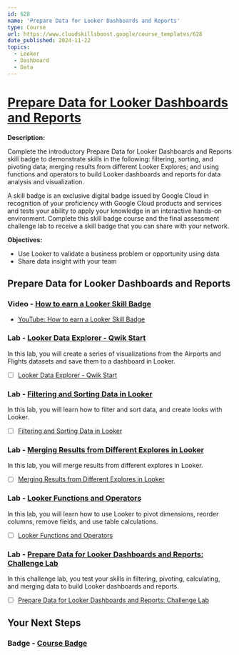 ```yaml
---
id: 628
name: 'Prepare Data for Looker Dashboards and Reports'
type: Course
url: https://www.cloudskillsboost.google/course_templates/628
date_published: 2024-11-22
topics:
  - Looker
  - Dashboard
  - Data
---
```


# [Prepare Data for Looker Dashboards and Reports](https://www.cloudskillsboost.google/course_templates/628)

**Description:**

Complete the introductory Prepare Data for Looker Dashboards and Reports skill badge to demonstrate skills in the following: filtering, sorting, and pivoting data; merging results from different Looker Explores; and using functions and operators to build Looker dashboards and reports for data analysis and visualization.

A skill badge is an exclusive digital badge issued by Google Cloud in recognition of your proficiency with Google Cloud products and services and tests your ability to apply your knowledge in an interactive hands-on environment. Complete this skill badge course and the final assessment challenge lab to receive a skill badge that you can share with your network.

**Objectives:**

* Use Looker to validate a business problem or opportunity using data
* Share data insight with your team

## Prepare Data for Looker Dashboards and Reports

### Video - [How to earn a Looker Skill Badge](https://www.cloudskillsboost.google/course_templates/628/video/515011)

* [YouTube: How to earn a Looker Skill Badge](https://www.youtube.com/watch?v=qgX_hFP_ErU)



### Lab - [Looker Data Explorer - Qwik Start](https://www.cloudskillsboost.google/course_templates/628/labs/515012)

In this lab, you will create a series of visualizations from the Airports and Flights datasets and save them to a dashboard in Looker.

* [ ] [Looker Data Explorer - Qwik Start](../labs/Looker-Data-Explorer-Qwik-Start.md)

### Lab - [Filtering and Sorting Data in Looker](https://www.cloudskillsboost.google/course_templates/628/labs/515013)

In this lab, you will learn how to filter and sort data, and create looks with Looker.

* [ ] [Filtering and Sorting Data in Looker](../labs/Filtering-and-Sorting-Data-in-Looker.md)

### Lab - [Merging Results from Different Explores in Looker](https://www.cloudskillsboost.google/course_templates/628/labs/515014)

In this lab, you will merge results from different explores in Looker.

* [ ] [Merging Results from Different Explores in Looker](../labs/Merging-Results-from-Different-Explores-in-Looker.md)

### Lab - [Looker Functions and Operators](https://www.cloudskillsboost.google/course_templates/628/labs/515015)

In this lab, you will learn how to use Looker to pivot dimensions, reorder columns, remove fields, and use table calculations.

* [ ] [Looker Functions and Operators](../labs/Looker-Functions-and-Operators.md)

### Lab - [Prepare Data for Looker Dashboards and Reports: Challenge Lab](https://www.cloudskillsboost.google/course_templates/628/labs/515016)

In this challenge lab, you test your skills in filtering, pivoting, calculating, and merging data to build Looker dashboards and reports.

* [ ] [Prepare Data for Looker Dashboards and Reports: Challenge Lab](../labs/Prepare-Data-for-Looker-Dashboards-and-Reports-Challenge-Lab.md)

## Your Next Steps

### Badge - [Course Badge](https://www.cloudskillsboost.google)
